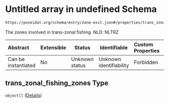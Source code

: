 # Untitled array in undefined Schema

```txt
https://poseidat.org/schema/entry/zone-exit.json#/properties/trans_zonal_fishing_zones
```

The zones involved in trans-zonal fishing. NLD: NLTRZ


| Abstract            | Extensible | Status         | Identifiable            | Custom Properties | Additional Properties | Access Restrictions | Defined In                                                              |
| :------------------ | ---------- | -------------- | ----------------------- | :---------------- | --------------------- | ------------------- | ----------------------------------------------------------------------- |
| Can be instantiated | No         | Unknown status | Unknown identifiability | Forbidden         | Allowed               | none                | [zone-exit.json\*](schemas/entry/zone-exit.json "open original schema") |

## trans_zonal_fishing_zones Type

`object[]` ([Details](zone-enter-properties-zone.md))
